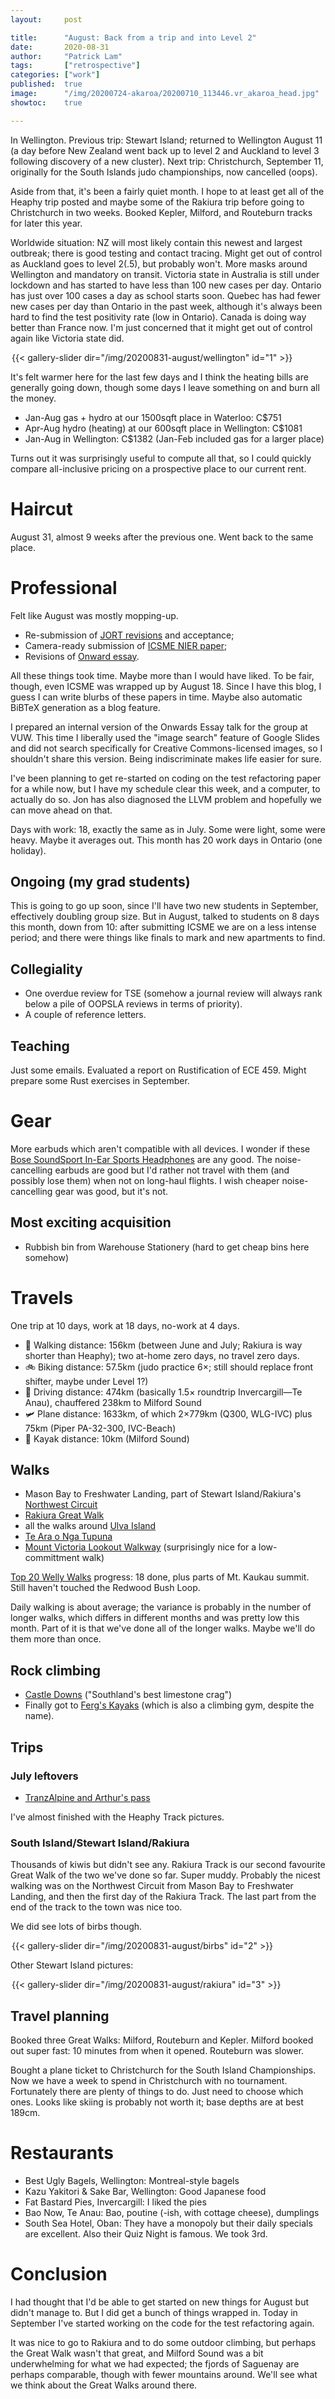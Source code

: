 ```yaml
---
layout:     post

title:      "August: Back from a trip and into Level 2"
date:       2020-08-31
author:     "Patrick Lam"
tags:       ["retrospective"]
categories: ["work"]
published:  true
image:      "/img/20200724-akaroa/20200710_113446.vr_akaroa_head.jpg"
showtoc:    true

---
```


In Wellington. Previous trip: Stewart Island; returned to Wellington August 11
(a day before New Zealand went back up to level 2 and Auckland to level 3
following discovery of a new cluster). Next trip: Christchurch, September 11,
originally for the South Islands judo championships, now cancelled (oops).

Aside from that, it's been a fairly quiet month. I hope to at least get
all of the Heaphy trip posted and maybe some of the Rakiura trip before
going to Christchurch in two weeks. Booked Kepler, Milford, and Routeburn tracks
for later this year.

Worldwide situation: NZ will most likely contain this newest and
largest outbreak; there is good testing and contact tracing. Might get
out of control as Auckland goes to level 2(.5), but probably
won't. More masks around Wellington and mandatory on transit. Victoria
state in Australia is still under lockdown and has started to have less than 100
new cases per day. Ontario has just over 100 cases a day as school
starts soon. Quebec has had fewer new cases per day than Ontario in
the past week, although it's always been hard to find the test
positivity rate (low in Ontario).  Canada is doing way better than
France now. I'm just concerned that it might get out of control again
like Victoria state did.

<div style="margin:auto; width: 500px">
{{< gallery-slider dir="/img/20200831-august/wellington" id="1" >}}
</div>

It's felt warmer here for the last few days and I think the heating bills
are generally going down, though some days I leave something on and burn all
the money.

* Jan-Aug gas + hydro at our 1500sqft place in Waterloo: C$751
* Apr-Aug hydro (heating) at our 600sqft place in Wellington: C$1081
* Jan-Aug in Wellington: C$1382 (Jan-Feb included gas for a larger place)

Turns out it was surprisingly useful to compute all that, so I could quickly
compare all-inclusive pricing on a prospective place to our current rent.

# Haircut

August 31, almost 9 weeks after the previous one. Went back to the same place.

# Professional

Felt like August was mostly mopping-up.
* Re-submission of <a href="https://patricklam.ca/papers/20.jort.climbers-self-governance.pdf">JORT revisions</a> and acceptance;
* Camera-ready submission of <a href="https://patricklam.ca/papers/20.icsme.nier.hierarchy-analysis.pdf">ICSME NIER paper</a>;
* Revisions of <a href="https://patricklam.ca/papers/20.onward.semsemver-submission.pdf">Onward essay</a>.

All these things took time. Maybe more than I would have liked.
To be fair, though, even ICSME was wrapped up by August 18. Since I have this blog,
I guess I can write blurbs of these papers in time. Maybe also automatic BiBTeX generation as a blog feature.

I prepared an internal version of the Onwards Essay talk for the group
at VUW. This time I liberally used the "image search" feature of
Google Slides and did not search specifically for Creative Commons-licensed images, so I
shouldn't share this version.  Being indiscriminate makes life easier for sure.

I've been planning to get re-started on coding on the test refactoring
paper for a while now, but I have my schedule clear this week, and a
computer, to actually do so. Jon has also diagnosed the LLVM problem and
hopefully we can move ahead on that.

Days with work: 18, exactly the same as in July. Some were light, some
were heavy.  Maybe it averages out. This month has 20 work days in
Ontario (one holiday).

## Ongoing (my grad students)

This is going to go up soon, since I'll have two new students in
September, effectively doubling group size. But in August, talked to
students on 8 days this month, down from 10: after submitting ICSME
we are on a less intense period; and there were things like finals to
mark and new apartments to find.

## Collegiality

* One overdue review for TSE (somehow a journal review will always
rank below a pile of OOPSLA reviews in terms of priority).
* A couple of reference letters.

## Teaching

Just some emails. Evaluated a report on Rustification of ECE 459. Might
prepare some Rust exercises in September.

# Gear

More earbuds which aren't compatible with all devices. I wonder if
these <a
href="https://www.pbtech.co.nz/product/HSTBOS1013/Bose-SoundSport-In-Ear-Sports-Headphones---Power-R">
Bose SoundSport In-Ear Sports Headphones</a> are any good. The
noise-cancelling earbuds are good but I'd rather not travel with them
(and possibly lose them) when not on long-haul flights. I wish cheaper
noise-cancelling gear was good, but it's not.

## Most exciting acquisition

* Rubbish bin from Warehouse Stationery (hard to get cheap bins here somehow)


# Travels

One trip at 10 days, work at 18 days, no-work at 4 days.

* 🚶 Walking distance: 156km (between June and July; Rakiura is way shorter than Heaphy); two at-home zero days, no travel zero days.
* 🚲 Biking distance: 57.5km (judo practice 6×; still should replace front shifter, maybe under Level 1?)
* 🚗 Driving distance: 474km (basically 1.5× roundtrip Invercargill—Te Anau), chauffered 238km to Milford Sound
* 🛩 Plane distance: 1633km, of which 2×779km (Q300, WLG-IVC) plus 75km (Piper PA-32-300, IVC-Beach)
* 🚣 Kayak distance: 10km (Milford Sound)

## Walks
* Mason Bay to Freshwater Landing, part of Stewart Island/Rakiura's <a href="https://www.doc.govt.nz/parks-and-recreation/places-to-go/southland/places/stewart-island-rakiura/rakiura-national-park/things-to-do/north-west-circuit-stewart-island-rakiura/">Northwest Circuit</a>
* <a href="https://www.doc.govt.nz/parks-and-recreation/places-to-go/southland/places/stewart-island-rakiura/rakiura-national-park/things-to-do/rakiura-track/">Rakiura Great Walk</a>
* all the walks around <a href="https://www.doc.govt.nz/parks-and-recreation/places-to-go/southland/places/stewart-island-rakiura/ulva-island-te-wharawhara/">Ulva Island</a>
* <a href="https://www.wcl.govt.nz/maori/wellington/TeAra1.html">Te Ara o Nga Tupuna</a>
* <a href="https://wellington.govt.nz/recreation/enjoy-the-outdoors/walks-and-walkways/across-the-city/mount-victoria-loop">Mount Victoria Lookout Walkway</a> (surprisingly nice for a low-committment walk)

<a
href="https://wellington.govt.nz/recreation/enjoy-the-outdoors/walks-and-walkways/top-20-welly-walks">Top
20 Welly Walks</a> progress: 18 done, plus parts of Mt. Kaukau summit. Still haven't touched the Redwood Bush Loop.

Daily walking is about average; the variance is probably in the number of longer
walks, which differs in different months and was pretty low this month. Part of
it is that we've done all of the longer walks. Maybe we'll do them more than once.

## Rock climbing
* <a href="https://climbnz.org.nz/nz/si/southland/castledowns">Castle Downs</a> ("Southland's best limestone crag")
* Finally got to <a href="https://fergskayaks.co.nz/pages/wellington">Ferg's Kayaks</a> (which is also a climbing gym, despite the name).

## Trips

### July leftovers

* <a href="/post/20200822-arthurs-pass-and-the-tranzalpine/">TranzAlpine and Arthur's pass</a>

I've almost finished with the Heaphy Track pictures.

### South Island/Stewart Island/Rakiura

Thousands of kiwis but didn't see any. Rakiura Track is our second
favourite Great Walk of the two we've done so far. Super
muddy. Probably the nicest walking was on the Northwest Circuit from
Mason Bay to Freshwater Landing, and then the first day of the Rakiura
Track. The last part from the end of the track to the town was nice
too.

We did see lots of birbs though.

<div style="margin:auto; width: 500px">
{{< gallery-slider dir="/img/20200831-august/birbs" id="2" >}}
</div>

Other Stewart Island pictures:

<div style="margin:auto; width: 500px">
{{< gallery-slider dir="/img/20200831-august/rakiura" id="3" >}}
</div>


## Travel planning
Booked three Great Walks: Milford, Routeburn and Kepler. Milford booked out
super fast: 10 minutes from when it opened. Routeburn was slower.

Bought a plane ticket to Christchurch for the South Island Championships.
Now we have a week to spend in Christchurch with no tournament. Fortunately
there are plenty of things to do. Just need to choose which ones. Looks like
skiing is probably not worth it; base depths are at best 189cm.

# Restaurants

* Best Ugly Bagels, Wellington: Montreal-style bagels
* Kazu Yakitori & Sake Bar, Wellington: Good Japanese food
* Fat Bastard Pies, Invercargill: I liked the pies
* Bao Now, Te Anau: Bao, poutine (-ish, with cottage cheese), dumplings
* South Sea Hotel, Oban: They have a monopoly but their daily specials are excellent. Also their Quiz Night is famous. We took 3rd.


# Conclusion

I had thought that I'd be able to get started on new things for August
but didn't manage to. But I did get a bunch of things wrapped in.
Today in September I've started working on the code for the test
refactoring again.

It was nice to go to Rakiura and to do some outdoor climbing, but perhaps
the Great Walk wasn't that great, and Milford Sound was a bit underwhelming
for what we had expected; the fjords of Saguenay are perhaps comparable, though
with fewer mountains around. We'll see what we think about the Great Walks
around there.

